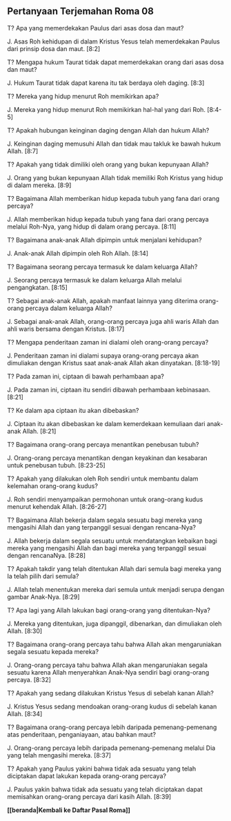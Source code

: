 ﻿## Pertanyaan Terjemahan Roma 08 ##

T? Apa yang memerdekakan Paulus dari asas dosa dan maut?

J. Asas Roh kehidupan di dalam Kristus Yesus telah memerdekakan Paulus dari prinsip dosa dan maut. [8:2]

T? Mengapa hukum Taurat tidak dapat memerdekakan orang dari asas dosa dan maut?

J. Hukum Taurat tidak dapat karena itu tak berdaya oleh daging. [8:3]

T? Mereka yang hidup menurut Roh memikirkan apa?

J. Mereka yang hidup menurut Roh memikirkan hal-hal yang dari Roh. [8:4-5]

T? Apakah hubungan keinginan daging dengan Allah dan hukum Allah?

J. Keinginan daging memusuhi Allah dan tidak mau takluk ke bawah hukum Allah. [8:7]

T? Apakah yang tidak dimiliki oleh orang yang bukan kepunyaan Allah?

J. Orang yang bukan kepunyaan Allah tidak memiliki Roh Kristus yang hidup di dalam mereka. [8:9]

T? Bagaimana Allah memberikan hidup kepada tubuh yang fana dari orang percaya?

J. Allah memberikan hidup kepada tubuh yang fana dari orang percaya melalui Roh-Nya, yang hidup di dalam orang percaya. [8:11]

T? Bagaimana anak-anak Allah dipimpin untuk menjalani kehidupan?

J. Anak-anak Allah dipimpin oleh Roh Allah. [8:14]

T? Bagaimana seorang percaya termasuk ke dalam keluarga Allah?

J. Seorang percaya termasuk ke dalam keluarga Allah melalui pengangkatan. [8:15]

T? Sebagai anak-anak Allah, apakah manfaat lainnya yang diterima orang-orang percaya dalam keluarga Allah?

J. Sebagai anak-anak Allah, orang-orang percaya juga ahli waris Allah dan ahli waris bersama dengan Kristus. [8:17]

T? Mengapa penderitaan zaman ini dialami oleh orang-orang percaya?

J. Penderitaan zaman ini dialami supaya orang-orang percaya akan dimuliakan dengan Kristus saat anak-anak Allah akan dinyatakan. [8:18-19]

T? Pada zaman ini, ciptaan di bawah perhambaan apa?

J. Pada zaman ini, ciptaan itu sendiri dibawah perhambaan kebinasaan. [8:21]

T? Ke dalam apa ciptaan itu akan dibebaskan?

J. Ciptaan itu akan dibebaskan ke dalam kemerdekaan kemuliaan dari anak-anak Allah. [8:21]

T? Bagaimana orang-orang percaya menantikan penebusan tubuh?

J. Orang-orang percaya menantikan dengan keyakinan dan kesabaran untuk penebusan tubuh. [8:23-25]

T? Apakah yang dilakukan oleh Roh sendiri untuk membantu dalam kelemahan orang-orang kudus?

J. Roh sendiri menyampaikan permohonan untuk orang-orang kudus menurut kehendak Allah. [8:26-27]

T? Bagaimana Allah bekerja dalam segala sesuatu bagi mereka yang mengasihi Allah dan yang terpanggil sesuai dengan rencana-Nya?

J. Allah bekerja dalam segala sesuatu untuk mendatangkan kebaikan bagi mereka yang mengasihi Allah dan bagi mereka yang terpanggil sesuai dengan rencanaNya. [8:28]

T? Apakah takdir yang telah ditentukan Allah dari semula bagi mereka yang Ia telah pilih dari semula?

J. Allah telah menentukan mereka dari semula untuk menjadi serupa dengan gambar Anak-Nya. [8:29]

T? Apa lagi yang Allah lakukan bagi orang-orang yang ditentukan-Nya?

J. Mereka yang ditentukan, juga dipanggil, dibenarkan, dan dimuliakan oleh Allah. [8:30]

T? Bagaimana orang-orang percaya tahu bahwa Allah akan mengaruniakan segala sesuatu kepada mereka?

J. Orang-orang percaya tahu bahwa Allah akan mengaruniakan segala sesuatu karena Allah menyerahkan Anak-Nya sendiri bagi orang-orang percaya. [8:32]

T? Apakah yang sedang dilakukan Kristus Yesus di sebelah kanan Allah?

J. Kristus Yesus sedang mendoakan orang-orang kudus di sebelah kanan Allah. [8:34]

T? Bagaimana orang-orang percaya lebih daripada pemenang-pemenang atas penderitaan, penganiayaan, atau bahkan maut?

J. Orang-orang percaya lebih daripada pemenang-pemenang melalui Dia yang telah mengasihi mereka. [8:37]

T? Apakah yang Paulus yakini bahwa tidak ada sesuatu yang telah diciptakan dapat lakukan kepada orang-orang percaya?

J. Paulus yakin bahwa tidak ada sesuatu yang telah diciptakan dapat memisahkan orang-orang percaya dari kasih Allah. [8:39]

__[[beranda|Kembali ke Daftar Pasal Roma]]__

